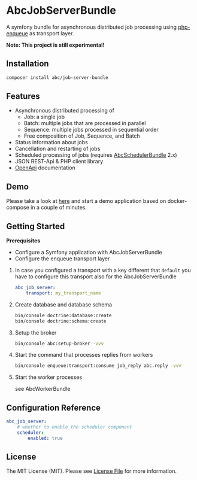 # AbcJobServerBundle

A symfony bundle for asynchronous distributed job processing using [php-enqueue](https://github.com/php-enqueue/enqueue-dev) as transport layer.

**Note: This project is still experimental!**

## Installation

```bash
composer install abc/job-server-bundle
```

## Features

* Asynchronous distributed processing of 
    * Job: a single job
    * Batch: multiple jobs that are processed in parallel
    * Sequence: multiple jobs processed in sequential order
    * Free composition of Job, Sequence, and Batch
* Status information about jobs
* Cancellation and restarting of jobs
* Scheduled processing of jobs (requires [AbcSchedulerBundle](https://github.com/aboutcoders/scheduler-bundle/blob/master/AbcSchedulerBundle.php) 2.x) 
* JSON REST-Api & PHP client library
* [OpenApi](https://www.openapis.org/) documentation

## Demo

Please take a look at [here](https://gitlab.com/hasc/job-docker-compose) and start a demo application based on docker-compose in a couple of minutes.

## Getting Started

**Prerequisites**
* Configure a Symfony application with AbcJobServerBundle
* Configure the enqueue transport layer

1. In case you configured a transport with a key different that `default` you have to configure this transport also for the AbcJobServerBundle

	```yaml
	abc_job_server:
	    transport: my_transport_name
	```

2. Create database and database schema

	```bash
	bin/console doctrine:database:create
	bin/console doctrine:schema:create
	```

3. Setup the broker

	```bash
	bin/console abc:setup-broker -vvv
	```

4. Start the command that processes replies from workers

	```bash
	bin/console enqueue:transport:consume job_reply abc.reply -vvv
	```

5. Start the worker processes

	see AbcWorkerBundle

## Configuration Reference
   
   ```yaml
   abc_job_server:
       # whether to enable the scheduler component
       scheduler:
           enabled: true
   ```

## License

The MIT License (MIT). Please see [License File](./LICENSE) for more information.
